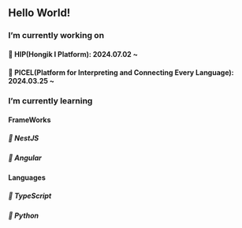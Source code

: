 ## Hello World!

### I’m currently working on
#### 🔭 HIP(Hongik I Platform): 2024.07.02 ~ 
#### 🔭 PICEL(Platform for Interpreting and Connecting Every Language): 2024.03.25 ~

### I’m currently learning
#### FrameWorks
##### 🌱 NestJS
##### 🌱 Angular

#### Languages
##### 🌱 TypeScript
##### 🌱 Python


<!--
**rlawogh1005/rlawogh1005** is a ✨ _special_ ✨ repository because its `README.md` (this file) appears on your GitHub profile.

Here are some ideas to get you started:

- 🔭 I’m currently working on ...
- 🌱 I’m currently learning ...
- 👯 I’m looking to collaborate on ...
- 🤔 I’m looking for help with ...
- 💬 Ask me about ...
- 📫 How to reach me: ...
- 😄 Pronouns: ...
- ⚡ Fun fact: ...
-->

